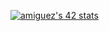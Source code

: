[![amiguez's 42 stats](https://badge42.vercel.app/api/v2/cl1nldtul011009l2zq6tygpc/stats?cursusId=21&coalitionId=49)](https://github.com/JaeSeoKim/badge42)
